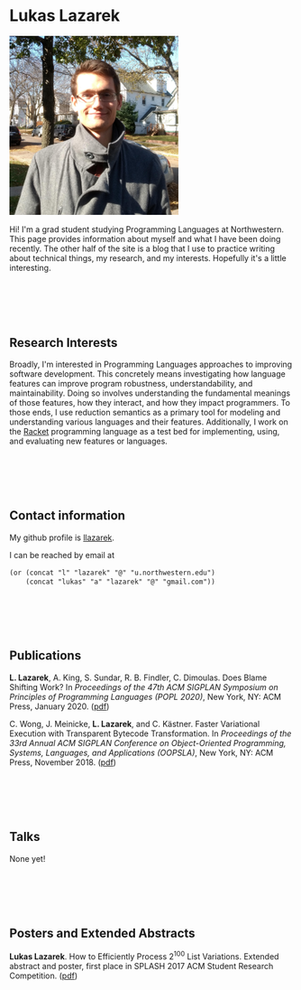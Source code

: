 # Lukas Lazarek

<img src="img/profile.jpg" alt="Me" style="width:300px">

Hi! I'm a grad student studying Programming Languages at Northwestern.
This page provides information about myself and what I have been doing recently.
The other half of the site is a blog that I use to practice writing about technical things, my research, and my interests.
Hopefully it's a little interesting.

<br></br><br></br>

## Research Interests

Broadly, I'm interested in Programming Languages approaches to improving software development.
This concretely means investigating how language features can improve program robustness, understandability, and maintainability.
Doing so involves understanding the fundamental meanings of those features, how they interact, and how they impact programmers.
To those ends, I use reduction semantics as a primary tool for modeling and understanding various languages and their features.
Additionally, I work on the [Racket](https://racket-lang.org/) programming language as a test bed for implementing, using, and evaluating new features or languages.

<br></br><br></br>

## Contact information

My github profile is [llazarek](https://github.com/llazarek).

I can be reached by email at

    (or (concat "l" "lazarek" "@" "u.northwestern.edu")
        (concat "lukas" "a" "lazarek" "@" "gmail.com"))

<br></br><br></br>

## Publications

**L. Lazarek**, A. King, S. Sundar, R. B. Findler, C. Dimoulas. Does Blame Shifting Work? In *Proceedings of the 47th ACM SIGPLAN Symposium on Principles of Programming Languages (POPL 2020)*, New York, NY: ACM Press, January 2020. ([pdf](file:///docs/popl-2020-blame-shifting.pdf))

C. Wong, J. Meinicke, **L. Lazarek**, and C. Kästner. Faster Variational Execution with Transparent Bytecode Transformation. In *Proceedings of the 33rd Annual ACM SIGPLAN Conference on Object-Oriented Programming, Systems, Languages, and Applications (OOPSLA)*, New York, NY: ACM Press, November 2018. ([pdf](https://www.cs.cmu.edu/~ckaestne/pdf/oopsla18.pdf))

<br></br><br></br>

## Talks

None yet!

<br></br><br></br>

## Posters and Extended Abstracts

**Lukas Lazarek**. How to Efficiently Process 2<sup>100</sup> List Variations. Extended abstract and poster, <span class="underline">first place in SPLASH 2017 ACM Student Research Competition</span>. ([pdf](https://llazarek.github.io/docs/splash17_final.pdf))